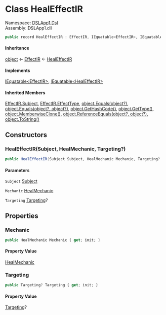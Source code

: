 # <a id="DSLApp1_Dsl_HealEffectIR"></a> Class HealEffectIR

Namespace: [DSLApp1.Dsl](DSLApp1.Dsl.md)  
Assembly: DSLApp1.dll  

```csharp
public record HealEffectIR : EffectIR, IEquatable<EffectIR>, IEquatable<HealEffectIR>
```

#### Inheritance

[object](https://learn.microsoft.com/dotnet/api/system.object) ← 
[EffectIR](DSLApp1.Dsl.EffectIR.md) ← 
[HealEffectIR](DSLApp1.Dsl.HealEffectIR.md)

#### Implements

[IEquatable<EffectIR\>](https://learn.microsoft.com/dotnet/api/system.iequatable\-1), 
[IEquatable<HealEffectIR\>](https://learn.microsoft.com/dotnet/api/system.iequatable\-1)

#### Inherited Members

[EffectIR.Subject](DSLApp1.Dsl.EffectIR.md\#DSLApp1\_Dsl\_EffectIR\_Subject), 
[EffectIR.EffectType](DSLApp1.Dsl.EffectIR.md\#DSLApp1\_Dsl\_EffectIR\_EffectType), 
[object.Equals\(object?\)](https://learn.microsoft.com/dotnet/api/system.object.equals\#system\-object\-equals\(system\-object\)), 
[object.Equals\(object?, object?\)](https://learn.microsoft.com/dotnet/api/system.object.equals\#system\-object\-equals\(system\-object\-system\-object\)), 
[object.GetHashCode\(\)](https://learn.microsoft.com/dotnet/api/system.object.gethashcode), 
[object.GetType\(\)](https://learn.microsoft.com/dotnet/api/system.object.gettype), 
[object.MemberwiseClone\(\)](https://learn.microsoft.com/dotnet/api/system.object.memberwiseclone), 
[object.ReferenceEquals\(object?, object?\)](https://learn.microsoft.com/dotnet/api/system.object.referenceequals), 
[object.ToString\(\)](https://learn.microsoft.com/dotnet/api/system.object.tostring)

## Constructors

### <a id="DSLApp1_Dsl_HealEffectIR__ctor_DSLApp1_Dsl_Subject_DSLApp1_Dsl_HealMechanic_DSLApp1_Dsl_Targeting_"></a> HealEffectIR\(Subject, HealMechanic, Targeting?\)

```csharp
public HealEffectIR(Subject Subject, HealMechanic Mechanic, Targeting? Targeting = null)
```

#### Parameters

`Subject` [Subject](DSLApp1.Dsl.Subject.md)

`Mechanic` [HealMechanic](DSLApp1.Dsl.HealMechanic.md)

`Targeting` [Targeting](DSLApp1.Dsl.Targeting.md)?

## Properties

### <a id="DSLApp1_Dsl_HealEffectIR_Mechanic"></a> Mechanic

```csharp
public HealMechanic Mechanic { get; init; }
```

#### Property Value

 [HealMechanic](DSLApp1.Dsl.HealMechanic.md)

### <a id="DSLApp1_Dsl_HealEffectIR_Targeting"></a> Targeting

```csharp
public Targeting? Targeting { get; init; }
```

#### Property Value

 [Targeting](DSLApp1.Dsl.Targeting.md)?


